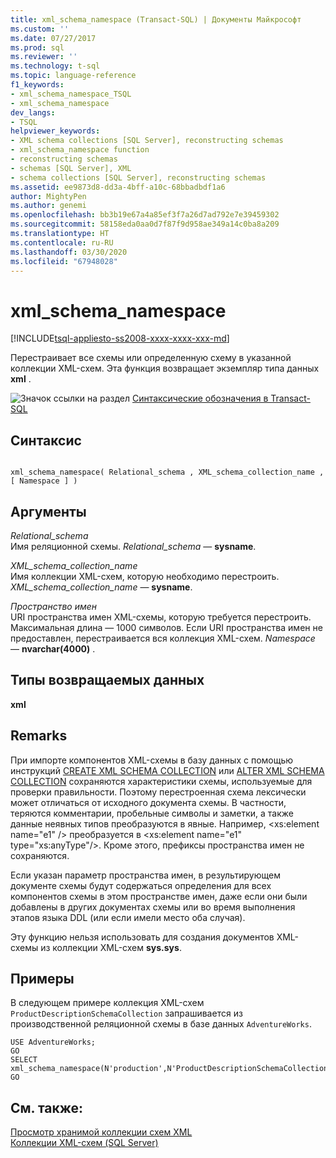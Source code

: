 ```yaml
---
title: xml_schema_namespace (Transact-SQL) | Документы Майкрософт
ms.custom: ''
ms.date: 07/27/2017
ms.prod: sql
ms.reviewer: ''
ms.technology: t-sql
ms.topic: language-reference
f1_keywords:
- xml_schema_namespace_TSQL
- xml_schema_namespace
dev_langs:
- TSQL
helpviewer_keywords:
- XML schema collections [SQL Server], reconstructing schemas
- xml_schema_namespace function
- reconstructing schemas
- schemas [SQL Server], XML
- schema collections [SQL Server], reconstructing schemas
ms.assetid: ee9873d8-dd3a-4bff-a10c-68bbadbdf1a6
author: MightyPen
ms.author: genemi
ms.openlocfilehash: bb3b19e67a4a85ef3f7a26d7ad792e7e39459302
ms.sourcegitcommit: 58158eda0aa0d7f87f9d958ae349a14c0ba8a209
ms.translationtype: HT
ms.contentlocale: ru-RU
ms.lasthandoff: 03/30/2020
ms.locfileid: "67948028"
---
```

# <a name="xml_schema_namespace"></a>xml_schema_namespace
[!INCLUDE[tsql-appliesto-ss2008-xxxx-xxxx-xxx-md](../../includes/tsql-appliesto-ss2008-xxxx-xxxx-xxx-md.md)]

  Перестраивает все схемы или определенную схему в указанной коллекции XML-схем. Эта функция возвращает экземпляр типа данных **xml** .  
  
![Значок ссылки на раздел](../../database-engine/configure-windows/media/topic-link.gif "Значок ссылки на раздел") [Синтаксические обозначения в Transact-SQL](../../t-sql/language-elements/transact-sql-syntax-conventions-transact-sql.md)
  
## <a name="syntax"></a>Синтаксис  
  
```  
  
xml_schema_namespace( Relational_schema , XML_schema_collection_name , [ Namespace ] )  
```  
  
## <a name="arguments"></a>Аргументы  
 *Relational_schema*  
 Имя реляционной схемы. *Relational_schema* — **sysname**.  
  
 *XML_schema_collection_name*  
 Имя коллекции XML-схем, которую необходимо перестроить. *XML_schema_collection_name* — **sysname**.  
  
 *Пространство имен*  
 URI пространства имен XML-схемы, которую требуется перестроить. Максимальная длина — 1000 символов. Если URI пространства имен не предоставлен, перестраивается вся коллекция XML-схем. *Namespace* — **nvarchar(4000)** .  
  
## <a name="return-types"></a>Типы возвращаемых данных  
 **xml**  
  
## <a name="remarks"></a>Remarks  
 При импорте компонентов XML-схемы в базу данных с помощью инструкций [CREATE XML SCHEMA COLLECTION](../../t-sql/statements/create-xml-schema-collection-transact-sql.md) или [ALTER XML SCHEMA COLLECTION](../../t-sql/statements/alter-xml-schema-collection-transact-sql.md) сохраняются характеристики схемы, используемые для проверки правильности. Поэтому перестроенная схема лексически может отличаться от исходного документа схемы. В частности, теряются комментарии, пробельные символы и заметки, а также данные неявных типов преобразуются в явные. Например, \<xs:element name="e1" /> преобразуется в \<xs:element name="e1" type="xs:anyType"/>. Кроме этого, префиксы пространства имен не сохраняются.  
  
 Если указан параметр пространства имен, в результирующем документе схемы будут содержаться определения для всех компонентов схемы в этом пространстве имен, даже если они были добавлены в других документах схемы или во время выполнения этапов языка DDL (или если имели место оба случая).  
  
 Эту функцию нельзя использовать для создания документов XML-схемы из коллекции XML-схем **sys.sys**.  
  
## <a name="examples"></a>Примеры  
 В следующем примере коллекция XML-схем `ProductDescriptionSchemaCollection` запрашивается из производственной реляционной схемы в базе данных `AdventureWorks`.  
  
```  
USE AdventureWorks;  
GO  
SELECT xml_schema_namespace(N'production',N'ProductDescriptionSchemaCollection');  
GO  
```  
  
## <a name="see-also"></a>См. также:  
 [Просмотр хранимой коллекции схем XML](../../relational-databases/xml/view-a-stored-xml-schema-collection.md)   
 [Коллекции XML-схем (SQL Server)](../../relational-databases/xml/xml-schema-collections-sql-server.md)  
  
  
